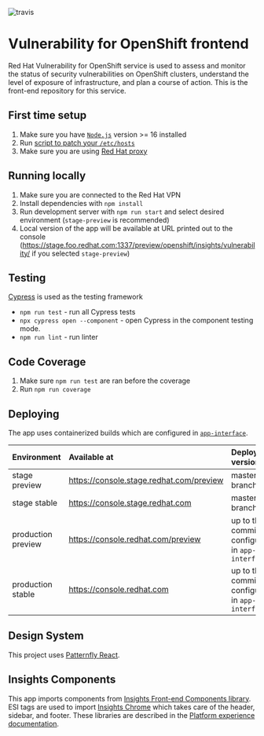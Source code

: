 ![travis](https://app.travis-ci.com/RedHatInsights/vuln4shift-frontend.svg?branch=master)

# Vulnerability for OpenShift frontend
Red Hat Vulnerability for OpenShift service is used to assess and monitor the status of security vulnerabilities on OpenShift clusters, understand the level of exposure of infrastructure, and plan a course of action. This is the front-end repository for this service.

## First time setup
1. Make sure you have [`Node.js`](https://nodejs.org/en/) version >= 16 installed
2. Run [script to patch your `/etc/hosts`](https://github.com/RedHatInsights/insights-proxy/blob/master/scripts/patch-etc-hosts.sh)
3. Make sure you are using [Red Hat proxy](http://hdn.corp.redhat.com/proxy.pac)

## Running locally
1. Make sure you are connected to the Red Hat VPN
2. Install dependencies with `npm install`
3. Run development server with `npm run start` and select desired environment (`stage-preview` is recommended)
4. Local version of the app will be available at URL printed out to the console (https://stage.foo.redhat.com:1337/preview/openshift/insights/vulnerability/ if you selected `stage-preview`)

## Testing
[Cypress](https://cypress.io/) is used as the testing framework
- ```npm run test``` - run all Cypress tests
- ```npx cypress open --component``` - open Cypress in the component testing mode.
- ```npm run lint``` - run linter

## Code Coverage
1. Make sure ```npm run test``` are ran before the coverage
2. Run ```npm run coverage```

## Deploying
The app uses containerized builds which are configured in [`app-interface`](https://gitlab.cee.redhat.com/service/app-interface/-/blob/master/data/services/insights/ocp-vulnerability/deploy.yml).

| Environment        | Available at                             | Deployed version
| :----------------- | :--------------------------------------- | :----------
| stage preview      | https://console.stage.redhat.com/preview | master branch
| stage stable       | https://console.stage.redhat.com         | master branch
| production preview | https://console.redhat.com/preview       | up to the commit configured in `app-interface`
| production stable  | https://console.redhat.com               | up to the commit configured in `app-interface`

## Design System
This project uses [Patternfly React](https://github.com/patternfly/patternfly-react).

## Insights Components
This app imports components from [Insights Front-end Components library](https://github.com/RedHatInsights/frontend-components). ESI tags are used to import [Insights Chrome](https://github.com/RedHatInsights/insights-chrome) which takes care of the header, sidebar, and footer. These libraries are described in the [Platform experience documentation](http://front-end-docs-insights.apps.ocp4.prod.psi.redhat.com/).
